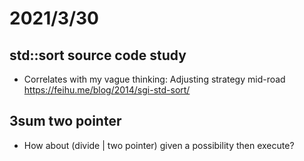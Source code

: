 # 2021/3/30
## std::sort source code study
- Correlates with my vague thinking: Adjusting strategy mid-road
https://feihu.me/blog/2014/sgi-std-sort/

## 3sum two pointer
- How about (divide | two pointer) given a possibility then execute?